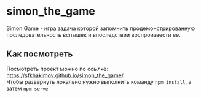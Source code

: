 # simon_the_game

Simon Game - игра задача которой запомнить продемонстрированную последовательность вспышек и впоследствии воспроизвести ее.

## Как посмотреть

Посмотреть проект можно по ссылке: https://sfkhakimov.github.io/simon_the_game/  
Чтобы развернуть локально нужно выполнить команду `npm install`, а затем `npm serve`
